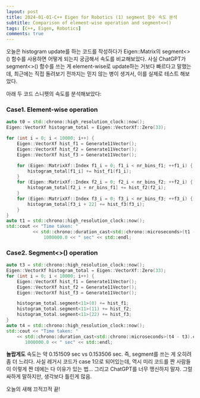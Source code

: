 ```yaml
---
layout: post
title: 2024-01-01-C++ Eigen for Robotics (1) segment 함수 속도 분석
subtitle: Comparison of element-wise operation and segment<>()
tags: [C++, Eigen, Robotics]
comments: true
---
```


오늘은 histogram update를 하는 코드를 작성하다가 Eigen::Matrix의 segment<>() 함수를 사용하면 어떻게 되는지 궁금해서 속도를 비교해보았다.
사실 ChatGPT가 segment<>() 함수를 쓰는 게 element-wise로 update하는 거보다 빠르다고 말했는데, 최근에는 직접 돌려보기 전까지는 믿지 않는 병이 생겨서, 이를 실제로 테스트 해보았다.

아래 두 코드 스니펫의 속도를 분석해보았다:

### Case1. Element-wise operation

```cpp
auto t0 = std::chrono::high_resolution_clock::now();
Eigen::VectorXf histogram_total = Eigen::VectorXf::Zero(33);

for (int i = 0; i < 10000; i++) {
    Eigen::VectorXf hist_f1 = Generate11Vector();
    Eigen::VectorXf hist_f2 = Generate11Vector();
    Eigen::VectorXf hist_f3 = Generate11Vector();

    for (Eigen::MatrixXf::Index f1_i = 0; f1_i < nr_bins_f1; ++f1_i) {
        histogram_total[f1_i] += hist_f1(f1_i);
    }
    for (Eigen::MatrixXf::Index f2_i = 0; f2_i < nr_bins_f2; ++f2_i) {
        histogram_total[f2_i + nr_bins_f1] += hist_f2(f2_i);
    }
    for (Eigen::MatrixXf::Index f3_i = 0; f3_i < nr_bins_f3; ++f3_i) {
        histogram_total[f3_i + 22] += hist_f3(f3_i);
    }
}
auto t1 = std::chrono::high_resolution_clock::now();
std::cout << "Time taken: "
          << std::chrono::duration_cast<std::chrono::microseconds>(t1 - t0).count() /
              1000000.0 << " sec" << std::endl;
```

### Case2. Segment<>() operation

```cpp
auto t3 = std::chrono::high_resolution_clock::now();
Eigen::VectorXf histogram_total = Eigen::VectorXf::Zero(33);
for (int i = 0; i < 10000; i++) {
    Eigen::VectorXf hist_f1 = Generate11Vector();
    Eigen::VectorXf hist_f2 = Generate11Vector();
    Eigen::VectorXf hist_f3 = Generate11Vector();

    histogram_total.segment<11>(0) += hist_f1;
    histogram_total.segment<11>(11) += hist_f2;
    histogram_total.segment<11>(22) += hist_f3;
}
auto t4 = std::chrono::high_resolution_clock::now();
std::cout << "Time taken: "
    << std::chrono::duration_cast<std::chrono::microseconds>(t4 - t3).count() /
       1000000.0 << " sec" << std::endl;
```


**놀랍게도** 속도는 약 0.151509 sec vs 0.153506 sec. 즉, segment를 쓰는 게 오히려 좀 더 느리다.
사실 레거시 코드가 case 1으로 되어있는데, 역시 미리 코드를 짠 사람들이 이렇게 짠 데에는 다 이유가 있는 법...
그리고 ChatGPT를 너무 맹신하지 말자. 그럴싸하게 말하지만, 생각보다 틀린게 많음.

오늘의 새해 끄적끄적 끝!